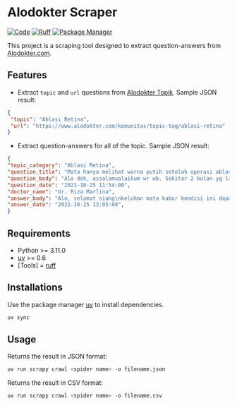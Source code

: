 # Alodokter Scraper

[![Code](https://img.shields.io/badge/Code-Python_3.11.0-1B9D73?style=flat&logo=python)](https://python.org)
[![Ruff](https://img.shields.io/endpoint?url=https://raw.githubusercontent.com/astral-sh/ruff/main/assets/badge/v2.json)](https://github.com/astral-sh/ruff)
[![Package Manager](https://img.shields.io/badge/Package_Manager-uv-1B9D73?style=flat&logo=python)](https://github.com/astral-sh/uv)

This project is a scraping tool designed to extract question-answers from [Alodokter.com](alodokter.com).

## Features
- Extract `topic` and `url` questions from [Alodokter Topik](https://www.alodokter.com/komunitas/topik). Sample JSON result:
```JSON
{
 "topic": "Ablasi Retina",
 "url": "https://www.alodokter.com/komunitas/topic-tag/ablasi-retina"
}
```

- Extract question-answers for all of the topic. Sample JSON result:
 ```JSON
{
 "topic_category": "Ablasi Retina",
 "question_title": "Mata hanya melihat warna putih setelah operasi ablasi retina dan katarak",
 "question_body": "Alo dok, assalamualaikum wr wb. Sekitar 2 bulan yg lalu ayah saya telah menjalani operasi ablasi retina.....",
 "question_date": "2021-10-25 11:54:00",
 "doctor_name": "dr. Riza Marlina",
 "answer_body": "Alo, selamat siang\nkeluhan mata kabur kondisi ini dapat disebabkan oleh berapa hal seperti....",
 "answer_date": "2021-10-25 13:05:00",
}
```

## Requirements

- Python >= 3.11.0
- [uv](https://docs.astral.sh/uv/) >= 0.6
- [Tools] = [ruff](https://docs.astral.sh/ruff/) 

## Installations
Use the package manager [uv](https://docs.astral.sh/uv/) to install dependencies.

```bash
uv sync
```

## Usage

Returns the result in JSON format:
```bash
uv run scrapy crawl <spider name> -o filename.json
```

Returns the result in CSV format:
```bash
uv run scrapy crawl <spider name> -o filename.csv
```